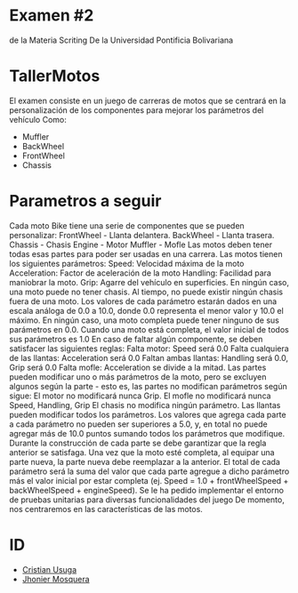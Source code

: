 # Examen #2
de la Materia Scriting De la Universidad Pontificia Bolivariana
# TallerMotos 
El examen consiste en un juego de carreras de motos que se centrará en la personalización de los componentes para mejorar los parámetros del vehículo Como:
- Muffler
- BackWheel
- FrontWheel
- Chassis

# Parametros a seguir
Cada moto Bike tiene una serie de componentes que se pueden personalizar:
FrontWheel - Llanta delantera.
BackWheel - Llanta trasera.
Chassis - Chasis
Engine - Motor
Muffler - Mofle
Las motos deben tener todas esas partes para poder ser usadas en una carrera.
Las motos tienen los siguientes parámetros:
Speed: Velocidad máxima de la moto
Acceleration: Factor de aceleración de la moto
Handling: Facilidad para maniobrar la moto.
Grip: Agarre del vehículo en superficies.
En ningún caso, una moto puede no tener chasis. Al tiempo, no puede existir ningún chasis fuera de una moto.
Los valores de cada parámetro estarán dados en una escala análoga de 0.0 a 10.0, donde 0.0 representa el menor valor y 10.0 el máximo.
En ningún caso, una moto completa puede tener ninguno de sus parámetros en 0.0.
Cuando una moto está completa, el valor inicial de todos sus parámetros es 1.0
En caso de faltar algún componente, se deben satisfacer las siguientes reglas:
Falta motor: Speed será 0.0
Falta cualquiera de las llantas: Acceleration será 0.0
Faltan ambas llantas: Handling será 0.0, Grip será 0.0
Falta mofle: Acceleration se divide a la mitad.
Las partes pueden modificar uno o más parámetros de la moto, pero se excluyen algunos según la parte - esto es, las partes no modifican parámetros según sigue:
El motor no modificará nunca Grip.
El mofle no modificará nunca Speed, Handling, Grip
El chasis no modifica ningún parámetro.
Las llantas pueden modificar todos los parámetros.
Los valores que agrega cada parte a cada parámetro no pueden ser superiores a 5.0, y, en total no puede agregar más de 10.0 puntos sumando todos los parámetros que modifique.
Durante la construcción de cada parte se debe garantizar que la regla anterior se satisfaga.
Una vez que la moto esté completa, al equipar una parte nueva, la parte nueva debe reemplazar a la anterior.
El total de cada parámetro será la suma del valor que cada parte agregue a dicho parámetro más el valor inicial por estar completa (ej. Speed = 1.0 + frontWheelSpeed + backWheelSpeed + engineSpeed).
Se le ha pedido implementar el entorno de pruebas unitarias para diversas funcionalidades del juego De momento, nos centraremos en las características de las motos.


# ID
- [Cristian Usuga](https://github.com/Cristian171)
- [Jhonier Mosquera](https://github.com/quertuy)
 
